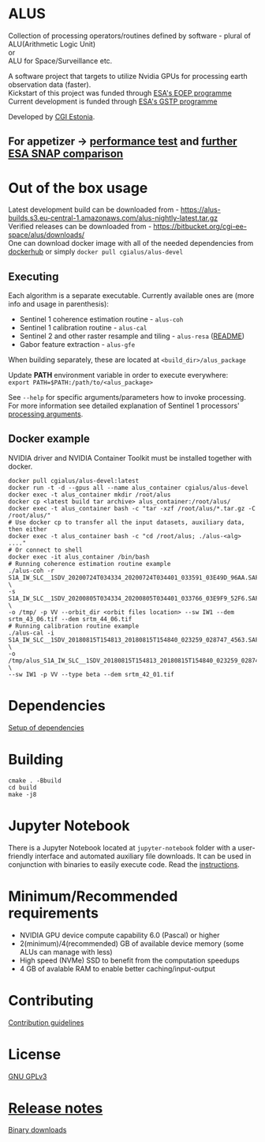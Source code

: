 # ALUS

Collection of processing operators/routines defined by software - plural of ALU(Arithmetic Logic Unit)  
or  
ALU for Space/Surveillance etc.

A software project that targets to utilize Nvidia GPUs for processing earth observation data (faster).  
Kickstart of this project was funded
through [ESA's EOEP programme](http://www.esa.int/About_Us/Business_with_ESA/Business_Opportunities/Earth_Observation_Envelope_Programme)  
Current development is funded
through [ESA's GSTP programme](https://www.esa.int/Enabling_Support/Space_Engineering_Technology/Shaping_the_Future/About_the_General_Support_Technology_Programme_GSTP)

Developed by [CGI Estonia](https://www.cgi.com/ee/et).

## For appetizer -> [performance test](PERFORMANCE.md) and [further ESA SNAP comparison](docs/SNAP_COMPARISON.md)

# Out of the box usage

Latest development build can be downloaded from - https://alus-builds.s3.eu-central-1.amazonaws.com/alus-nightly-latest.tar.gz  
Verified releases can be downloaded from - https://bitbucket.org/cgi-ee-space/alus/downloads/  
One can download docker image with all of the needed dependencies
from [dockerhub](https://hub.docker.com/repository/docker/cgialus/alus-devel) or simply `docker pull cgialus/alus-devel`

## Executing

Each algorithm is a separate executable. Currently available ones are (more info and usage in parenthesis):

* Sentinel 1 coherence estimation routine - ``alus-coh``
* Sentinel 1 calibration routine - ``alus-cal``
* Sentinel 2 and other raster resample and tiling - ``alus-resa`` ([README](algs/resample/README.md))
* Gabor feature extraction - ``alus-gfe``

When building separately, these are located at ``<build_dir>/alus_package``

Update **PATH** environment variable in order to execute everywhere:  
``export PATH=$PATH:/path/to/<alus_package>``

See ``--help`` for specific arguments/parameters how to invoke processing. For more information see detailed explanation
of Sentinel 1 processors' [processing arguments](docs/PROCESSING_ARGUMENTS.md).

## Docker example

NVIDIA driver and NVIDIA Container Toolkit must be installed together with docker.

```
docker pull cgialus/alus-devel:latest
docker run -t -d --gpus all --name alus_container cgialus/alus-devel
docker exec -t alus_container mkdir /root/alus
docker cp <latest build tar archive> alus_container:/root/alus/
docker exec -t alus_container bash -c "tar -xzf /root/alus/*.tar.gz -C /root/alus/"
# Use docker cp to transfer all the input datasets, auxiliary data, then either
docker exec -t alus_container bash -c "cd /root/alus; ./alus-<alg> ...."
# Or connect to shell
docker exec -it alus_container /bin/bash
# Running coherence estimation routine example
./alus-coh -r S1A_IW_SLC__1SDV_20200724T034334_20200724T034401_033591_03E49D_96AA.SAFE \
-s S1A_IW_SLC__1SDV_20200805T034334_20200805T034401_033766_03E9F9_52F6.SAFE \
-o /tmp/ -p VV --orbit_dir <orbit files location> --sw IW1 --dem srtm_43_06.tif --dem srtm_44_06.tif
# Running calibration routine example
./alus-cal -i S1A_IW_SLC__1SDV_20180815T154813_20180815T154840_023259_028747_4563.SAFE \
-o /tmp/alus_S1A_IW_SLC__1SDV_20180815T154813_20180815T154840_023259_028747_4563_Calib_tc.tif \
--sw IW1 -p VV --type beta --dem srtm_42_01.tif
```

# Dependencies

[Setup of dependencies](DEPENDENCIES.md)

# Building

```
cmake . -Bbuild
cd build
make -j8
```

# Jupyter Notebook

There is a Jupyter Notebook located at `jupyter-notebook` folder with a user-friendly interface and automated auxiliary file downloads.
It can be used in conjunction with binaries to easily execute code. Read the [instructions](jupyter-notebook/README.md).

# Minimum/Recommended requirements

* NVIDIA GPU device compute capability 6.0 (Pascal) or higher
* 2(minimum)/4(recommended) GB of available device memory (some ALUs can manage with less)
* High speed (NVMe) SSD to benefit from the computation speedups
* 4 GB of avalable RAM to enable better caching/input-output

# Contributing

[Contribution guidelines](CONTRIBUTING.md)

# License

[GNU GPLv3](LICENSE.txt)

# [Release notes](RELEASE.md)

[Binary downloads](https://bitbucket.org/cgi-ee-space/alus/downloads/?tab=downloads)  
